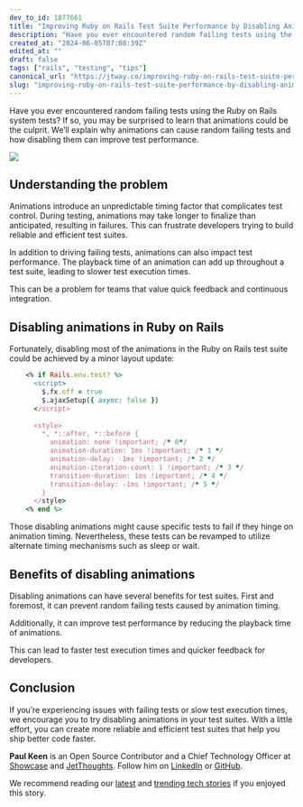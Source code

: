 ```yaml
---
dev_to_id: 1877661
title: "Improving Ruby on Rails Test Suite Performance by Disabling Animations"
description: "Have you ever encountered random failing tests using the Ruby on Rails system tests? If so, you may..."
created_at: "2024-06-05T07:08:39Z"
edited_at: ""
draft: false
tags: ["rails", "testing", "tips"]
canonical_url: "https://jtway.co/improving-ruby-on-rails-test-suite-performance-by-disabling-animations-2950dca86b45"
slug: "improving-ruby-on-rails-test-suite-performance-by-disabling-animations-testing"
---
```

Have you ever encountered random failing tests using the Ruby on Rails system tests? If so, you may be surprised to learn that animations could be the culprit. We’ll explain why animations can cause random failing tests and how disabling them can improve test performance.

![](https://cdn-images-1.medium.com/max/2688/1*a3TeKK2jK5H8mKjryqsBkQ.png)

## Understanding the problem

Animations introduce an unpredictable timing factor that complicates test control. During testing, animations may take longer to finalize than anticipated, resulting in failures. This can frustrate developers trying to build reliable and efficient test suites.

In addition to driving failing tests, animations can also impact test performance. The playback time of an animation can add up throughout a test suite, leading to slower test execution times.

This can be a problem for teams that value quick feedback and continuous integration.

## Disabling animations in Ruby on Rails

Fortunately, disabling most of the animations in the Ruby on Rails test suite could be achieved by a minor layout update:
```ruby
    <% if Rails.env.test? %>
      <script>
        $.fx.off = true
        $.ajaxSetup({ async: false })
      </script>
    
      <style>
        *, *::after, *::before {
          animation: none !important; /* 0*/
          animation-duration: 1ms !important; /* 1 */
          animation-delay: -1ms !important; /* 2 */
          animation-iteration-count: 1 !important; /* 3 */
          transition-duration: 1ms !important; /* 4 */
          transition-delay: -1ms !important; /* 5 */
        }
      </style>
    <% end %>
```
Those disabling animations might cause specific tests to fail if they hinge on animation timing. Nevertheless, these tests can be revamped to utilize alternate timing mechanisms such as sleep or wait.

## Benefits of disabling animations

Disabling animations can have several benefits for test suites. First and foremost, it can prevent random failing tests caused by animation timing.

Additionally, it can improve test performance by reducing the playback time of animations.

This can lead to faster test execution times and quicker feedback for developers.

## Conclusion

If you’re experiencing issues with failing tests or slow test execution times, we encourage you to try disabling animations in your test suites. With a little effort, you can create more reliable and efficient test suites that help you ship better code faster.

**Paul Keen** is an Open Source Contributor and a Chief Technology Officer at [Showcase](https://showca.se/) and [JetThoughts](https://www.jetthoughts.com/). Follow him on [LinkedIn](https://www.linkedin.com/in/paul-keen/) or [GitHub](https://github.com/pftg).

We recommend reading our [latest](https://jtway.co/latest) and [trending tech stories](https://jtway.co/trending) if you enjoyed this story.
